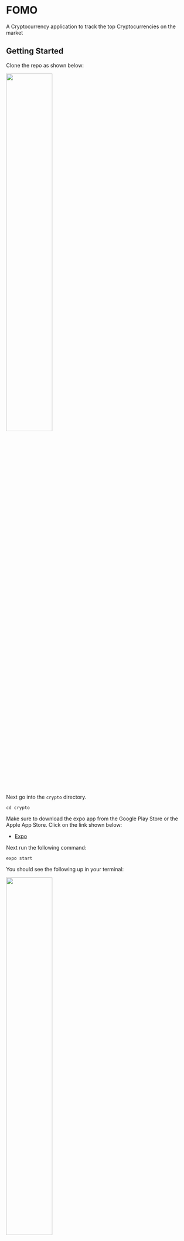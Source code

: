 # FOMO
A Cryptocurrency application to track the top Cryptocurrencies on the market

## Getting Started

Clone the repo as shown below:

<img src="https://user-images.githubusercontent.com/38798668/99356650-79d32780-2878-11eb-81bc-c9707a9acf66.png" width=50%>


Next go into the `crypto` directory.
```
cd crypto
```

Make sure to download the expo app from the Google Play Store or the Apple App Store. Click on the link shown below:

- [Expo](https://expo.io/tools)

Next run the following command:

```
expo start
```

You should see the following up in your terminal:

<img src="https://user-images.githubusercontent.com/38798668/99454844-fc99c800-28f4-11eb-93f1-f4863dd96dc7.png" width=50%>

or on your browser:

<img src="https://user-images.githubusercontent.com/38798668/99454835-f9064100-28f4-11eb-9041-c7186eeaad81.png" width=50%>

Scan the QR code with your phone camera and click away!

## Summary

A cryptocurrency watchlist to track the latest updates on price movement for the most popular coins

## Technologies Used

- [Expo](https://expo.io/)
- [React Native](https://reactnative.dev/)
- [React Navigation](https://reactnavigation.org/s)
- [React](https://reactjs.org/)
- [Native-Base](https://nativebase.io/)
- [React Native SVG Charts](https://github.com/JesperLekland/react-native-svg-charts)
- [Binance API](https://github.com/binance-exchange/binance-official-api-docs/blob/master/rest-api.md#symbol-price-ticker)



## Images

<img src="https://user-images.githubusercontent.com/38798668/97736775-8ef73a80-1ab2-11eb-802d-468a163658bb.png" width=50%>
<img src="https://user-images.githubusercontent.com/38798668/97736829-9fa7b080-1ab2-11eb-83b3-20a216d00e02.png" width=50%>
<img src="https://user-images.githubusercontent.com/38798668/97736818-9d455680-1ab2-11eb-908d-487d85e81c9a.png" width=50%>

